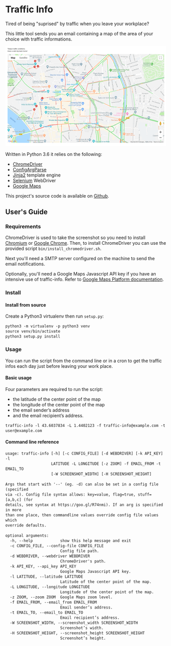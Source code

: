 # Traffic Info

Tired of being "suprised" by traffic when you leave your workplace?

This little tool sends you an email containing a map of the area of your choice with traffic informations.

![Traffic info screenshot](https://github.com/Da-Juan/traffic_info/blob/chrome-headless/docs/_static/images/email_screenshot.png)

Written in Python 3.6 it relies on the following:
* [ChromeDriver](http://chromedriver.chromium.org/)
* [ConfigArgParse](https://github.com/bw2/ConfigArgParse)
* [Jinja2](http://jinja.pocoo.org/) template engine
* [Selenium](https://github.com/SeleniumHQ/Selenium) WebDriver
* [Google Maps](https://maps.google.com)

This project's source code is available on [Github](https://github.com/Da-Juan/traffic_info).

## User's Guide

### Requirements

ChromeDriver is used to take the screenshot so you need to install [Chromium](https://www.chromium.org/) or [Google Chrome](https://www.google.com/chrome/).
Then, to install ChromeDriver you can use the provided script `bin/install_chromedriver.sh`.

Next you'll need a SMTP server configured on the machine to send the email notifications.

Optionally, you'll need a Google Maps Javascript API key if you have an intensive use of traffic-info.
Refer to [Google Maps Platform documentation](https://developers.google.com/maps/documentation/javascript/get-api-key).

### Install

#### Install from source

Create a Python3 virtualenv then run `setup.py`:

```text
python3 -m virtualenv -p python3 venv
source venv/bin/activate
python3 setup.py install
```

### Usage

You can run the script from the command line or in a cron to get the traffic infos each day just before leaving your work place.

#### Basic usage

Four parameters are required to run the script:
* the latitude of the center point of the map
* the longitude of the center point of the map
* the email sender’s address
* and the email recipient’s address.

```text
traffic-info -l 43.6037834 -L 1.4402123 -f traffic-info@example.com -t user@example.com
```

#### Command line reference

```text
usage: traffic-info [-h] [-c CONFIG_FILE] [-d WEBDRIVER] [-k API_KEY] -l
                    LATITUDE -L LONGITUDE [-z ZOOM] -f EMAIL_FROM -t EMAIL_TO
                    [-W SCREENSHOT_WIDTH] [-H SCREENSHOT_HEIGHT]

Args that start with '--' (eg. -d) can also be set in a config file (specified
via -c). Config file syntax allows: key=value, flag=true, stuff=[a,b,c] (for
details, see syntax at https://goo.gl/R74nmi). If an arg is specified in more
than one place, then commandline values override config file values which
override defaults.

optional arguments:
  -h, --help            show this help message and exit
  -c CONFIG_FILE, --config-file CONFIG_FILE
                        Config file path.
  -d WEBDRIVER, --webdriver WEBDRIVER
                        ChromeDriver's path.
  -k API_KEY, --api_key API_KEY
                        Google Maps Javascript API key.
  -l LATITUDE, --latitude LATITUDE
                        Latitude of the center point of the map.
  -L LONGITUDE, --longitude LONGITUDE
                        Longitude of the center point of the map.
  -z ZOOM, --zoom ZOOM  Google Maps zoom level.
  -f EMAIL_FROM, --email_from EMAIL_FROM
                        Email sender’s address.
  -t EMAIL_TO, --email_to EMAIL_TO
                        Email recipient’s address.
  -W SCREENSHOT_WIDTH, --screenshot_width SCREENSHOT_WIDTH
                        Screenshot’s width.
  -H SCREENSHOT_HEIGHT, --screenshot_height SCREENSHOT_HEIGHT
                        Screenshot’s height.
```
